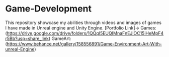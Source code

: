 # Game-Development
This repository showcase my abilities through videos and images of games I have made in Unreal engine and Unity Engine.
[Portfolio Link]-> Games:(https://drive.google.com/drive/folders/1QQqI5EUQIMnaFnEJlOC15iHeMpF4r5Bb?usp=share_link)
                   GameArt:(https://www.behance.net/gallery/158556891/Game-Environment-Art-With-unreal-Engine)
